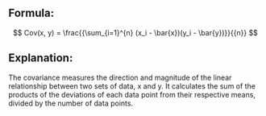 ## Formula:
$$ Cov(x, y) = \frac{{\sum_{i=1}^{n} (x_i - \bar{x})(y_i - \bar{y})}}{{n}} $$
## Explanation:
The covariance measures the direction and magnitude of the linear relationship
between two sets of data, x and y. It calculates the sum of the products of the deviations
of each data point from their respective means, divided by the number of data points.